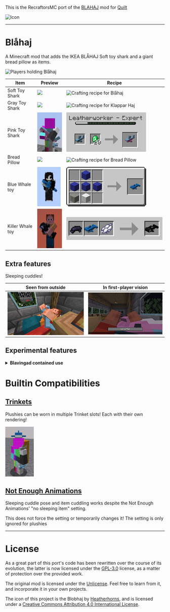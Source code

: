 This is the RecraftorsMC port of the [BLAHAJ](https://github.com/Hibiii/Blahaj)
mod for [Quilt](https://quiltmc.org)

![Icon](.pretty_readme/icon.png)

---

# Blåhaj

A Minecraft mod that adds the IKEA BLÅHAJ Soft toy shark and a giant bread pillow as items.

![Players holding Blåhaj](./.pretty_readme/banner.png)

| Item             | Preview                                                           | Recipe                                                                      |
|------------------|-------------------------------------------------------------------|-----------------------------------------------------------------------------|
| Soft Toy Shark   | <img src="./.pretty_readme/preview_blue_shark.png" height=124/>   | ![Crafting recipe for Blåhaj](./.pretty_readme/recipe_blue_shark.png)       |
| Gray Toy Shark   | <img src="./.pretty_readme/preview_gray_shark.png" height=124/>   | ![Crafting recipe for Klappar Haj](./.pretty_readme/trade_gray_shark.png)   |
| Pink Toy Shark   | <img src="./.pretty_readme/preview_trans_shark.png" height=124/>  | ![Crafting recipe for Beyou Blåhaj](./.pretty_readme/trade_trans_shark.png) |
| Bread Pillow     | <img src="./.pretty_readme/preview_bread.png" height=124/>        | ![Crafting recipe for Bread Pillow](./.pretty_readme/recipe_bread.png)      |
| Blue Whale toy   | <img src="./.pretty_readme/preview_blue_whale.png" height=124/>   | ![Crafting recipe for Blavingad](./.pretty_readme/recipe_blue_whale.png)    |
| Killer Whale toy | <img src="./.pretty_readme/preview_killer_whale.png" height=124/> | ![Crafting recipe for Orca](./.pretty_readme/recipe_killer_whale.png)       |

## Extra features

Sleeping cuddles!

| Seen from outside                                  | In first-player vision                            |
|----------------------------------------------------|---------------------------------------------------|
| <img src="./.pretty_readme/preview_sleep_out.png"> | <img src="./.pretty_readme/preview_sleep_in.png"> |

## Experimental features

<details><summary><b>Blavingad contained use</b></summary>
This feature allows you to use items in your world from inside a container plushie, much like the Blavingad.

As it stands, when enabled, this feature allows you to throw potions and use totems much like in vanilla, but
from the blavingad.

However! This feature is highly unstable and it is unrecommended to use with other items until certified as
working properly! Hence, it is restrained to a definite item tag `blahaj:blavingad_usable`, and restrained
by the `blahaj.contained.enable_use` gamerule, which by default is `false`.

While certified to work fine with vanilla totems and both splash and lingering potions, it is not
guaranteed that adding other items to the tag will work. It is therefore recommended to make backups before
testing anything risky!
</details>

# Builtin Compatibilities

## [Trinkets](https://github.com/emilyalexandra/trinkets)

Plushies can be worn in multiple Trinket slots! Each with their own rendering!

<img src="./.pretty_readme/preview_trinkets.png" width="90" />

## [Not Enough Animations](https://modrinth.com/mod/not-enough-animations)

Sleeping cuddle pose and item cuddling works despite the Not Enough Animations' "no sleeping item" setting.

This does not force the setting or temporarily changes it! The setting is only ignored for plushies

---

# License

As a great part of this port's code has been rewritten over the course of its evolution, the latter is
now licensed under the [GPL-3.0](LICENSE) license, as a matter of protection over the provided work.

The original mod is licensed under the [Unlicense](https://github.com/Hibiii/Blahaj/LICENSE).
Feel free to learn from it, and incorporate it in your own projects.

The icon of this project is the Blobhaj by [Heatherhorns](https://www.weasyl.com/~heatherhorns),
and is licensed under a [Creative Commons Attribution 4.0 International License](http://creativecommons.org/licenses/by/4.0/).
